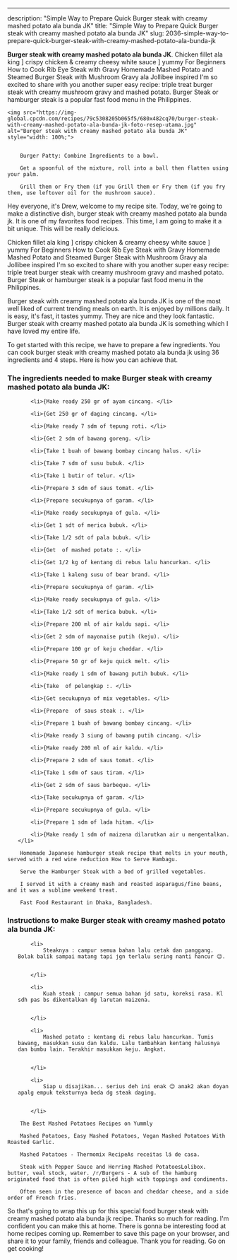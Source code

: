 ---
description: "Simple Way to Prepare Quick Burger steak with creamy mashed potato ala bunda JK"
title: "Simple Way to Prepare Quick Burger steak with creamy mashed potato ala bunda JK"
slug: 2036-simple-way-to-prepare-quick-burger-steak-with-creamy-mashed-potato-ala-bunda-jk

<p>
	<strong>Burger steak with creamy mashed potato ala bunda JK</strong>. 
	Chicken fillet ala king ] crispy chicken &amp; creamy cheesy white sauce ] yummy For Beginners How to Cook Rib Eye Steak with Gravy Homemade Mashed Potato and Steamed Burger Steak with Mushroom Gravy ala Jollibee inspired I&#39;m so excited to share with you another super easy recipe: triple treat burger steak with creamy mushroom gravy and mashed potato. Burger Steak or hamburger steak is a popular fast food menu in the Philippines.
</p>
<p>
	
	<img src="https://img-global.cpcdn.com/recipes/79c5308205b065f5/680x482cq70/burger-steak-with-creamy-mashed-potato-ala-bunda-jk-foto-resep-utama.jpg" alt="Burger steak with creamy mashed potato ala bunda JK" style="width: 100%;">
	
	
		Burger Patty: Combine Ingredients to a bowl.
	
		Get a spoonful of the mixture, roll into a ball then flatten using your palm.
	
		Grill them or Fry them (if you Grill them or Fry them (if you fry them, use leftover oil for the mushroom sauce).
	
</p>
<p>
	Hey everyone, it's Drew, welcome to my recipe site. Today, we're going to make a distinctive dish, burger steak with creamy mashed potato ala bunda jk. It is one of my favorites food recipes. This time, I am going to make it a bit unique. This will be really delicious.
</p>
	
<p>
	Chicken fillet ala king ] crispy chicken &amp; creamy cheesy white sauce ] yummy For Beginners How to Cook Rib Eye Steak with Gravy Homemade Mashed Potato and Steamed Burger Steak with Mushroom Gravy ala Jollibee inspired I&#39;m so excited to share with you another super easy recipe: triple treat burger steak with creamy mushroom gravy and mashed potato. Burger Steak or hamburger steak is a popular fast food menu in the Philippines.
</p>
<p>
	Burger steak with creamy mashed potato ala bunda JK is one of the most well liked of current trending meals on earth. It is enjoyed by millions daily. It is easy, it's fast, it tastes yummy. They are nice and they look fantastic. Burger steak with creamy mashed potato ala bunda JK is something which I have loved my entire life.
</p>

<p>
To get started with this recipe, we have to prepare a few ingredients. You can cook burger steak with creamy mashed potato ala bunda jk using 36 ingredients and 4 steps. Here is how you can achieve that.
</p>

<h3>The ingredients needed to make Burger steak with creamy mashed potato ala bunda JK:</h3>

<ol>
	
		<li>{Make ready 250 gr of ayam cincang. </li>
	
		<li>{Get 250 gr of daging cincang. </li>
	
		<li>{Make ready 7 sdm of tepung roti. </li>
	
		<li>{Get 2 sdm of bawang goreng. </li>
	
		<li>{Take 1 buah of bawang bombay cincang halus. </li>
	
		<li>{Take 7 sdm of susu bubuk. </li>
	
		<li>{Take 1 butir of telur. </li>
	
		<li>{Prepare 3 sdm of saus tomat. </li>
	
		<li>{Prepare secukupnya of garam. </li>
	
		<li>{Make ready secukupnya of gula. </li>
	
		<li>{Get 1 sdt of merica bubuk. </li>
	
		<li>{Take 1/2 sdt of pala bubuk. </li>
	
		<li>{Get  of mashed potato :. </li>
	
		<li>{Get 1/2 kg of kentang di rebus lalu hancurkan. </li>
	
		<li>{Take 1 kaleng susu of bear brand. </li>
	
		<li>{Prepare secukupnya of garam. </li>
	
		<li>{Make ready secukupnya of gula. </li>
	
		<li>{Take 1/2 sdt of merica bubuk. </li>
	
		<li>{Prepare 200 ml of air kaldu sapi. </li>
	
		<li>{Get 2 sdm of mayonaise putih (keju). </li>
	
		<li>{Prepare 100 gr of keju cheddar. </li>
	
		<li>{Prepare 50 gr of keju quick melt. </li>
	
		<li>{Make ready 1 sdm of bawang putih bubuk. </li>
	
		<li>{Take  of pelengkap :. </li>
	
		<li>{Get secukupnya of mix vegetables. </li>
	
		<li>{Prepare  of saus steak :. </li>
	
		<li>{Prepare 1 buah of bawang bombay cincang. </li>
	
		<li>{Make ready 3 siung of bawang putih cincang. </li>
	
		<li>{Make ready 200 ml of air kaldu. </li>
	
		<li>{Prepare 2 sdm of saus tomat. </li>
	
		<li>{Take 1 sdm of saus tiram. </li>
	
		<li>{Get 2 sdm of saus barbeque. </li>
	
		<li>{Take secukupnya of garam. </li>
	
		<li>{Prepare secukupnya of gula. </li>
	
		<li>{Prepare 1 sdm of lada hitam. </li>
	
		<li>{Make ready 1 sdm of maizena dilarutkan air u mengentalkan. </li>
	
</ol>
<p>
	
		Homemade Japanese hamburger steak recipe that melts in your mouth, served with a red wine reduction How to Serve Hambagu.
	
		Serve the Hamburger Steak with a bed of grilled vegetables.
	
		I served it with a creamy mash and roasted asparagus/fine beans, and it was a sublime weekend treat.
	
		Fast Food Restaurant in Dhaka, Bangladesh.
	
</p>

<h3>Instructions to make Burger steak with creamy mashed potato ala bunda JK:</h3>

<ol>
	
		<li>
			Steaknya : campur semua bahan lalu cetak dan panggang. Bolak balik sampai matang tapi jgn terlalu sering nanti hancur 😉.
			
			
		</li>
	
		<li>
			Kuah steak : campur semua bahan jd satu, koreksi rasa. Kl sdh pas bs dikentalkan dg larutan maizena.
			
			
		</li>
	
		<li>
			Mashed potato : kentang di rebus lalu hancurkan. Tumis bawang, masukkan susu dan kaldu. Lalu tambahkan kentang halusnya dan bumbu lain. Terakhir masukkan keju. Angkat.
			
			
		</li>
	
		<li>
			Siap u disajikan... serius deh ini enak 😉 anak2 akan doyan apalg empuk teksturnya beda dg steak daging.
			
			
		</li>
	
</ol>

<p>
	
		The Best Mashed Potatoes Recipes on Yummly
	
		Mashed Potatoes, Easy Mashed Potatoes, Vegan Mashed Potatoes With Roasted Garlic.
	
		Mashed Potatoes - Thermomix RecipeAs receitas lá de casa.
	
		Steak with Pepper Sauce and Herring Mashed PotatoesLolibox. butter, veal stock, water. /r/Burgers - A sub of the hamburg originated food that is often piled high with toppings and condiments.
	
		Often seen in the presence of bacon and cheddar cheese, and a side order of French fries.
	
</p>

<p>
	So that's going to wrap this up for this special food burger steak with creamy mashed potato ala bunda jk recipe. Thanks so much for reading. I'm confident you can make this at home. There is gonna be interesting food at home recipes coming up. Remember to save this page on your browser, and share it to your family, friends and colleague. Thank you for reading. Go on get cooking!
</p>
